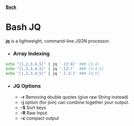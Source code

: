 #### [Back](./README.md)

# Bash JQ

**jq** is a lightweight, command-line JSON processor.

* ### Array Indexing
```bash
echo "[1,2,3,4,5]" | jq '.[2:4]' ### [3,4]
echo "[1,2,3,4,5]" | jq '.[2:]'  ### [3,4,5]
echo "[1,2,3,4,5]" | jq '.[-2:]' ### [4,5]
```

* ### JQ Options
    * **-r**    Removing double quotes (give raw String instead)
    * **-j**    option (for join) can combine together your output.
    * **-S**    Sort keys
    * **-R**    Raw Input
    * **-c**    compact output